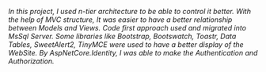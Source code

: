 *In this project, I used n-tier architecture to be able to control it better. With the help of MVC structure, It was easier to have a better relationship between Models and Views. Code first approach used and migrated into MsSql Server. Some libraries like Bootstrap, Bootswatch, Toastr, Data Tables, SweetAlert2, TinyMCE were used to have a better display of the WebSite. By AspNetCore.Identity, I was able to make the Authentication and Authorization.*
